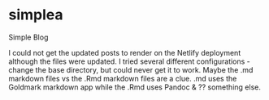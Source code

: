 # simplea
 Simple Blog

I could not get the updated posts to render on the Netlify deployment although the files were updated.
I tried several different configurations - change the base directory, but could never get it to work.  Maybe the .md markdown files vs the .Rmd markdown files are a clue. .md uses the Goldmark markdown app while the .Rmd uses Pandoc & ?? something else.  
